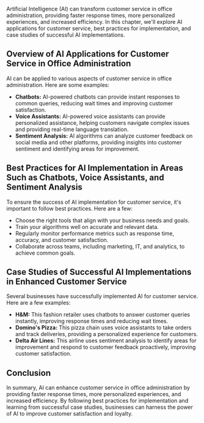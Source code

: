 

Artificial Intelligence (AI) can transform customer service in office administration, providing faster response times, more personalized experiences, and increased efficiency. In this chapter, we'll explore AI applications for customer service, best practices for implementation, and case studies of successful AI implementations.

Overview of AI Applications for Customer Service in Office Administration
-------------------------------------------------------------------------

AI can be applied to various aspects of customer service in office administration. Here are some examples:

* **Chatbots:** AI-powered chatbots can provide instant responses to common queries, reducing wait times and improving customer satisfaction.
* **Voice Assistants:** AI-powered voice assistants can provide personalized assistance, helping customers navigate complex issues and providing real-time language translation.
* **Sentiment Analysis:** AI algorithms can analyze customer feedback on social media and other platforms, providing insights into customer sentiment and identifying areas for improvement.

Best Practices for AI Implementation in Areas Such as Chatbots, Voice Assistants, and Sentiment Analysis
--------------------------------------------------------------------------------------------------------

To ensure the success of AI implementation for customer service, it's important to follow best practices. Here are a few:

* Choose the right tools that align with your business needs and goals.
* Train your algorithms well on accurate and relevant data.
* Regularly monitor performance metrics such as response time, accuracy, and customer satisfaction.
* Collaborate across teams, including marketing, IT, and analytics, to achieve common goals.

Case Studies of Successful AI Implementations in Enhanced Customer Service
--------------------------------------------------------------------------

Several businesses have successfully implemented AI for customer service. Here are a few examples:

* **H\&M:** This fashion retailer uses chatbots to answer customer queries instantly, improving response times and reducing wait times.
* **Domino's Pizza:** This pizza chain uses voice assistants to take orders and track deliveries, providing a personalized experience for customers.
* **Delta Air Lines:** This airline uses sentiment analysis to identify areas for improvement and respond to customer feedback proactively, improving customer satisfaction.

Conclusion
----------

In summary, AI can enhance customer service in office administration by providing faster response times, more personalized experiences, and increased efficiency. By following best practices for implementation and learning from successful case studies, businesses can harness the power of AI to improve customer satisfaction and loyalty.
